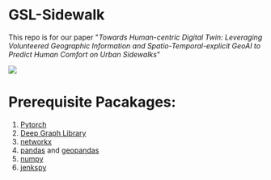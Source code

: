 # GSL-Sidewalk

This repo is for our paper "<em>Towards Human-centric Digital Twin: Leveraging Volunteered Geographic Information and Spatio-Temporal-explicit GeoAI to Predict Human Comfort on Urban Sidewalks</em>"

<img src="https://github.com/PengyuanLiu1993/GSL-Sidewalk/blob/main/Images/workflow%20(1).jpg">

# Prerequisite Pacakages:

1. [Pytorch](https://pytorch.org/)
2. [Deep Graph Library](https://www.dgl.ai/)
3. [networkx](https://networkx.org/)
4. [pandas](https://pandas.pydata.org/) and [geopandas](https://geopandas.org/)
5. [numpy](https://numpy.org/)
6. [jenkspy](https://pypi.org/project/jenkspy/)
